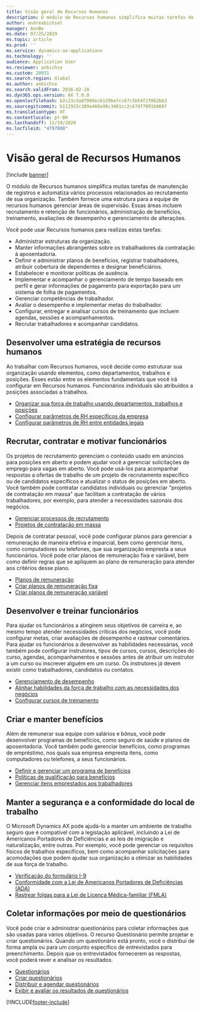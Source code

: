 ```yaml
---
title: Visão geral de Recursos Humanos
description: O módulo de Recursos humanos simplifica muitas tarefas de manutenção de registros e automatiza vários processos relacionados ao recrutamento de sua organização. Também fornece uma estrutura para a equipe de recursos humanos gerenciar áreas de supervisão. Essas áreas incluem recrutamento e retenção de funcionários, administração de benefícios, treinamento, avaliações de desempenho e gerenciamento de alterações.
author: andreabichsel
manager: AnnBe
ms.date: 07/25/2019
ms.topic: article
ms.prod: ''
ms.service: dynamics-ax-applications
ms.technology: ''
audience: Application User
ms.reviewer: anbichse
ms.custom: 20931
ms.search.region: Global
ms.author: anbichse
ms.search.validFrom: 2016-02-28
ms.dyn365.ops.version: AX 7.0.0
ms.openlocfilehash: b2c23cda87060ecb129befcc67c5b54f2f062bb3
ms.sourcegitcommit: b112925c389a460a98c3401cc2c67df7091b066f
ms.translationtype: HT
ms.contentlocale: pt-BR
ms.lasthandoff: 12/19/2020
ms.locfileid: "4797808"
---
```

# <a name="human-resources-overview"></a>Visão geral de Recursos Humanos

[!include [banner](../includes/banner.md)]

O módulo de Recursos humanos simplifica muitas tarefas de manutenção de registros e automatiza vários processos relacionados ao recrutamento de sua organização. Também fornece uma estrutura para a equipe de recursos humanos gerenciar áreas de supervisão. Essas áreas incluem recrutamento e retenção de funcionários, administração de benefícios, treinamento, avaliações de desempenho e gerenciamento de alterações.

Você pode usar Recursos humanos para realizas estas tarefas:

+ Administrar estruturas da organização.
+ Manter informações abrangentes sobre os trabalhadores da contratação à aposentadoria.
+ Definir e administrar planos de benefícios, registrar trabalhadores, atribuir cobertura de dependentes e designar beneficiários.
+ Estabelecer e monitorar políticas de ausência.
+ Implementar e acompanhar o gerenciamento de tempo baseado em perfil e gerar informações de pagamento para exportação para um sistema de folha de pagamentos.
+ Gerenciar competências de trabalhador.
+ Avaliar o desempenho e implementar metas do trabalhador.
+ Configurar, entregar e analisar cursos de treinamento que incluem agendas, sessões e acompanhamentos.
+ Recrutar trabalhadores e acompanhar candidatos.

## <a name="develop-a-human-resources-strategy"></a>Desenvolver uma estratégia de recursos humanos

Ao trabalhar com Recursos humanos, você decide como estruturar sua organização usando elementos, como departamentos, trabalhos e posições. Esses estão entre os elementos fundamentais que você irá configurar em Recursos humanos. Funcionários individuais são atribuídos a posições associadas a trabalhos.

- [Organizar sua força de trabalho usando departamentos, trabalhos e posições](../../../talent/departments-jobs-positions.md)
- [Configurar parâmetros de RH específicos da empresa](../../../talent/set-up-company-specific-hr-parameters.md)
- [Configurar parâmetros de RH entre entidades legais](../../../talent/set-up-hr-parameters-across-legal-entities.md)

## <a name="recruit-hire-and-motivate-employees"></a>Recrutar, contratar e motivar funcionários

Os projetos de recrutamento gerenciam o conteúdo usado em anúncios para posições em aberto e podem ajudar você a gerenciar solicitações de emprego para vagas em aberto. Você pode usá-los para acompanhar respostas a ofertas de trabalho de um projeto de recrutamento específico ou de candidatos específicos e atualizar o status de posições em aberto. Você também pode contratar candidatos individuais ou gerenciar "projetos de contratação em massa" que facilitam a contratação de vários trabalhadores, por exemplo, para atender a necessidades sazonais dos negócios.

- [​Gerenciar processos de recrutamento​](manage-recruiting-process.md)
- [Projetos de contratação em massa](mass-hire-projects.md) 

Depois de contratar pessoal, você pode configurar planos para gerenciar a remuneração de maneira efetiva e imparcial, bem como gerenciar itens, como computadores ou telefones, que sua organização empresta a seus funcionários. Você pode criar planos de remuneração fixa e variável, bem como definir regras que se apliquem ao plano de remuneração para atender aos critérios desse plano.

- [Planos de remuneração](../../../talent/compensation-plans.md)
- [Criar planos de remuneração fixa](../../../talent/create-fixed-compensation-plans.md)
- [Criar planos de remuneração variável](../../../talent/create-variable-compensation-plans.md)

## <a name="develop-and-train-employees"></a>Desenvolver e treinar funcionários

Para ajudar os funcionários a atingirem seus objetivos de carreira e, ao mesmo tempo atender necessidades críticas dos negócios, você pode configurar metas, criar avaliações de desempenho e rastrear comentários. Para ajudar os funcionários a desenvolver as habilidades necessárias, você também pode configurar instrutores, tipos de cursos, cursos, descrições do curso, agendas, acompanhamentos e sessões antes de atribuir um instrutor a um curso ou inscrever alguém em um curso. Os instrutores já devem existir como trabalhadores, candidatos ou contatos.

- [Gerenciamento de desempenho](../../../talent/performance-management-overview.md)
- [Alinhar habilidades da força de trabalho com as necessidades dos negócios](../../../talent/skills.md)
- [Configurar cursos de treinamento](../../../talent/courses.md)

## <a name="create-and-maintain-benefits"></a>Criar e manter benefícios

Além de remunerar sua equipe com salários e bônus, você pode desenvolver programas de benefícios, como seguro de saúde e planos de aposentadoria. Você também pode gerenciar benefícios, como programas de empréstimo, nos quais sua empresa empresta itens, como computadores ou telefones, a seus funcionários.

- [Definir e gerenciar um programa de benefícios](../../../talent/manage-benefit-program.md)
- [Políticas de qualificação para benefícios](../../../talent/benefit-eligibility-policies.md)
- [Gerenciar itens emprestados aos trabalhadores](../../../talent/loan-items.md)

## <a name="maintain-workplace-safety-and-compliance"></a>Manter a segurança e a conformidade do local de trabalho

O Microsoft Dynamics AX pode ajudá-lo a manter um ambiente de trabalho seguro que é compatível com a legislação aplicável, incluindo a Lei de Americanos Portadores de Deficiências e as leis de imigração e naturalização, entre outras. Por exemplo, você pode gerenciar os requisitos físicos de trabalhos específicos, bem como acompanhar solicitações para acomodações que podem ajudar sua organização a otimizar as habilidades de sua força de trabalho.

- [Verificação do formulário I-9](localizations/noam-usa-form-i-9-verification.md)
- [Conformidade com a Lei de Americanos Portadores de Deficiências (ADA)](localizations/noam-usa-comply-ada.md)
- [Rastrear folgas para a Lei de Licença Médica-familiar (FMLA)](localizations/noam-usa-track-time-for-fmla.md)

## <a name="gather-information-using-questionnaires"></a>Coletar informações por meio de questionários

Você pode criar e administrar questionários para coletar informações que são usadas para vários objetivos. O recurso Questionário permite projetar e criar questionários. Quando um questionário está pronto, você o distribui de forma ampla ou para um conjunto específico de entrevistados para preenchimento. Depois que os entrevistados fornecerem as respostas, você poderá rever e analisar os resultados.

- [Questionários](../../../talent/questionnaires.md)
- [Criar questionários](../../../talent/design-questionnaires.md)
- [Distribuir e agendar questionários](../../../talent/distribute-questionnaires.md)
- [Exibir e avaliar os resultados de questionários](../../../talent/evaluate-questionnaire-results.md)


[!INCLUDE[footer-include](../../../includes/footer-banner.md)]